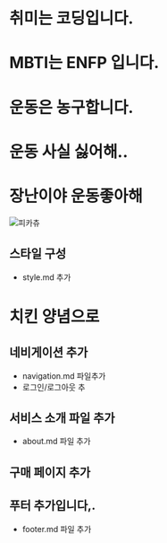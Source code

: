 # 취미는 코딩입니다.
# MBTI는 ENFP 입니다.
# 운동은 농구합니다.
# 운동 사실 싫어해..
# 장난이야 운동좋아해
![피카츄](https://github.com/user-attachments/assets/c4325ece-05cb-41cd-97a8-f1d8b24cd954)

## 스타일 구성
- style.md 추가

# 치킨 양념으로

## 네비게이션 추가
- navigation.md 파일추가
- 로그인/로그아웃 추
## 서비스 소개 파일 추가
- about.md 파일 추가

## 구매 페이지 추가



## 푸터 추가입니다,.
- footer.md 파일 추가